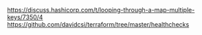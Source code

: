 https://discuss.hashicorp.com/t/looping-through-a-map-multiple-keys/7350/4<br>
https://github.com/davidcsi/terraform/tree/master/healthchecks
